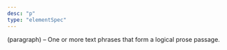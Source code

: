 ```yaml
---
desc: "p"
type: "elementSpec"
---
```


(paragraph) – One or more text phrases that form a logical prose passage.
